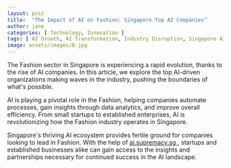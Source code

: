 ```yaml
---
layout: post
title:  "The Impact of AI on Fashion: Singapore Top AI Companies"
author: jane
categories: [ Technology, Innovation ]
tags: [ AI Growth, AI Transformation, Industry Disruption, Singapore AI Companies ]
image: assets/images/8.jpg
---
```


The Fashion sector in Singapore is experiencing a rapid evolution, thanks to the rise of AI companies. In this article, we explore the top AI-driven organizations making waves in the industry, pushing the boundaries of what's possible.

AI is playing a pivotal role in the Fashion, helping companies automate processes, gain insights through data analytics, and improve overall efficiency. From small startups to established enterprises, AI is revolutionizing how the Fashion industry operates in Singapore.

Singapore's thriving AI ecosystem provides fertile ground for companies looking to lead in Fashion. With the help of <a href="https://ai.supremacy.sg" target="_blank"> ai.supremacy.sg </a>, startups and established businesses alike can gain access to the insights and partnerships necessary for continued success in the AI landscape.
